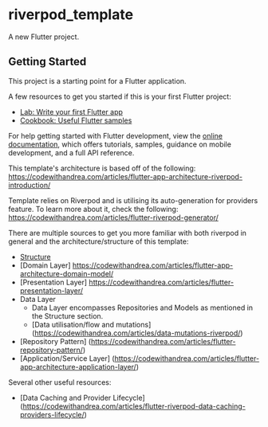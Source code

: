 # riverpod_template

A new Flutter project.

## Getting Started

This project is a starting point for a Flutter application.

A few resources to get you started if this is your first Flutter project:

- [Lab: Write your first Flutter app](https://docs.flutter.dev/get-started/codelab)
- [Cookbook: Useful Flutter samples](https://docs.flutter.dev/cookbook)

For help getting started with Flutter development, view the
[online documentation](https://docs.flutter.dev/), which offers tutorials,
samples, guidance on mobile development, and a full API reference.

This template's architecture is based off of the
following: https://codewithandrea.com/articles/flutter-app-architecture-riverpod-introduction/

Template relies on Riverpod and is utilising its auto-generation for providers feature. To learn
more about it, check the following: https://codewithandrea.com/articles/flutter-riverpod-generator/

There are multiple sources to get you more familiar with both riverpod in general and the
architecture/structure of this template:

- [Structure](https://codewithandrea.com/articles/flutter-project-structure/)
- [Domain Layer] https://codewithandrea.com/articles/flutter-app-architecture-domain-model/
- [Presentation Layer] https://codewithandrea.com/articles/flutter-presentation-layer/
- Data Layer
    - Data Layer encompasses Repositories and Models as mentioned in the Structure section.
    - [Data utilisation/flow and mutations] (https://codewithandrea.com/articles/data-mutations-riverpod/)
- [Repository Pattern] (https://codewithandrea.com/articles/flutter-repository-pattern/)
- [Application/Service
  Layer] (https://codewithandrea.com/articles/flutter-app-architecture-application-layer/)

Several other useful resources:

- [Data Caching and Provider
  Lifecycle] (https://codewithandrea.com/articles/flutter-riverpod-data-caching-providers-lifecycle/)
